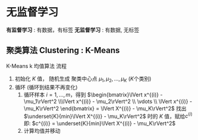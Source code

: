 # 无监督学习

**有监督学习** : 有数据，有标签
**无监督学习** : 有数据, 无标签

## 聚类算法 Clustering : K-Means

K-Means k 均值算法 流程
1. 初始化 $K$ 值， 随机生成 聚类中心点 $\mu_1,\mu_2,...,\mu_K$ ($K$个类别)
2. 循环 (循环到结果不再变化)
   1. 循环样本 $i=1,...,m$，得到 $\begin{bmatrix}\lVert x^{(i)} - \mu_1\rVert^2 \\\lVert x^{(i)} - \mu_2\rVert^2 \\ \vdots \\ \lVert x^{(i)} -  \mu_K\rVert^2 \end{bmatrix} = \lVert X^{(i)} - \mu_K\rVert^2$
   找出 $\underset{K}{min}\lVert X^{(i)} - \mu_K\rVert^2$ 时的 $K$ 值，赋给$c^{(i)}$ 
   即: $c^{(i)} = \underset{K}{min}\lVert X^{(i)} - \mu_K\rVert^2$
   1. 计算均值并移动

